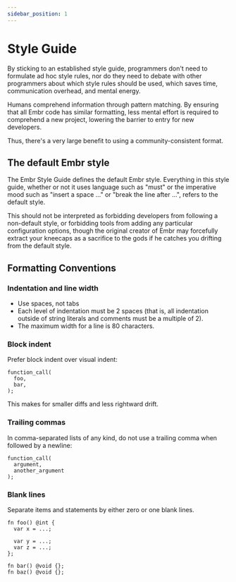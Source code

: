 ```yaml
---
sidebar_position: 1
---
```


# Style Guide

By sticking to an established style guide, programmers don't need to formulate ad hoc style rules, nor do they need to debate with other programmers about which style rules should be used, which saves time, communication overhead, and mental energy.

Humans comprehend information through pattern matching. By ensuring that all Embr code has similar formatting, less mental effort is required to comprehend a new project, lowering the barrier to entry for new developers.

Thus, there's a very large benefit to using a community-consistent format.

## The default Embr style

The Embr Style Guide defines the default Embr style. Everything in this style guide, whether or not it uses language such as "must" or the imperative mood such as "insert a space ..." or "break the line after ...", refers to the default style.

This should not be interpreted as forbidding developers from following a non-default style, or forbidding tools from adding any particular configuration options, though the original creator of Embr may forcefully extract your kneecaps as a sacrifice to the gods if he catches you drifting from the default style.

## Formatting Conventions

### Indentation and line width

- Use spaces, not tabs
- Each level of indentation must be 2 spaces (that is, all indentation outside of string literals and comments must be a multiple of 2).
- The maximum width for a line is 80 characters.

### Block indent

Prefer block indent over visual indent:

```embr
function_call(
  foo,
  bar,
);
```
This makes for smaller diffs and less rightward drift.

### Trailing commas

In comma-separated lists of any kind, do not use a trailing comma when followed by a newline:

```embr
function_call(
  argument,
  another_argument
);
```

### Blank lines

Separate items and statements by either zero or one blank lines.

```embr
fn foo() @int {
  var x = ...;

  var y = ...;
  var z = ...;
};

fn bar() @void {};
fn baz() @void {};
```
